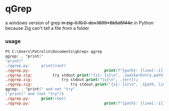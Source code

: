 # qGrep
a windows version of grep <s>in zig-0.10.0-dev.1699+8b5d5f44e</s> in Python because Zig can't tell a file from a folder

### usage
```ps
PS C:\Users\Patrolin\Documents\qGrep> qgrep
qgrep: . "print("
"print("
./qgrep.py:     print(root)
./qgrep.py:                                 print(f"{path}: {line[:-1]}")
./qgrep.zig:         try stdout.print("{s}: {s}\n", .{walkerEntry.path, walkerEntry.kind});
./qgrep.zig:             try stdout.print("{s}\n", .{err});
./qgrep.zig:                 try stdout.print("{s}: {s}\n", .{path, line});
qgrep: . "print(" and not "try"
("print(" and (not "try"))
./qgrep.py:     print(root)
./qgrep.py:                                 print(f"{path}: {line[:-1]}"
```
